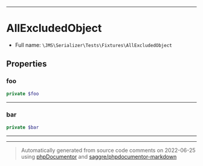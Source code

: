 ***

# AllExcludedObject





* Full name: `\JMS\Serializer\Tests\Fixtures\AllExcludedObject`



## Properties


### foo



```php
private $foo
```






***

### bar



```php
private $bar
```






***



***
> Automatically generated from source code comments on 2022-06-25 using [phpDocumentor](http://www.phpdoc.org/) and [saggre/phpdocumentor-markdown](https://github.com/Saggre/phpDocumentor-markdown)
